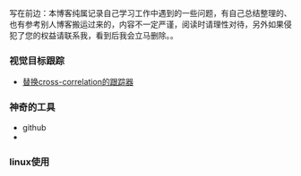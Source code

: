 

写在前边：本博客纯属记录自己学习工作中遇到的一些问题，有自己总结整理的、也有参考别人博客搬运过来的，内容不一定严谨，阅读时请理性对待，另外如果侵犯了您的权益请联系我，看到后我会立马删除。。



### 视觉目标跟踪

* [替换cross-correlation的跟踪器](Tracking/about-cross-correlation.md)

### 神奇的工具

* github
* 

### linux使用



